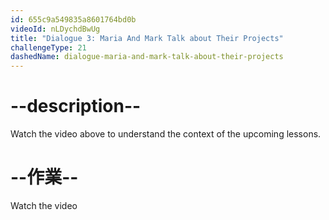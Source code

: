 ```yaml
---
id: 655c9a549835a8601764bd0b
videoId: nLDychdBwUg
title: "Dialogue 3: Maria And Mark Talk about Their Projects"
challengeType: 21
dashedName: dialogue-maria-and-mark-talk-about-their-projects
---
```


# --description--

Watch the video above to understand the context of the upcoming lessons.

# --作業--

Watch the video
